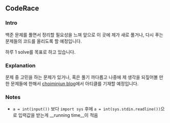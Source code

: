 ## CodeRace
### Intro
백준 문제를 풀면서 정리할 필요성을 느껴 앞으로 이 곳에 제가 새로 풀거나, 다시 푸는 문제들의 코드를 올리도록 할 예정입니다.

하루 1 solve를 목표로 하고 있습니다.

### Explanation
문제 중 고민을 하는 문제가 있거나, 혹은 풀기 까다롭고 나중에 제 생각을 되짚어볼 만한 문제들에 한해서 [choiminjun blog](https://choiminjun.com/article/algorithm-intro)에서 아티클를 기재할 예정입니다.


### Notes

- `a = int(input())` 보다 `import sys` 후에 `a = int(sys.stdin.readline())`으로 입력값을 받는게 __running time__이 적음